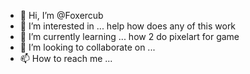 - 👋 Hi, I’m @Foxercub
- 👀 I’m interested in ... help how does any of this work
- 🌱 I’m currently learning ... how 2 do pixelart for game
- 💞️ I’m looking to collaborate on ...
- 📫 How to reach me ...

<!---
Foxercub/Foxercub is a ✨ special ✨ repository because its `README.md` (this file) appears on your GitHub profile.
You can click the Preview link to take a look at your changes.
--->
